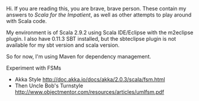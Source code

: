Hi. If you are reading this, you are brave, brave person. These contain my answers to _Scala for the Impatient_,
as well as other attempts to play around with Scala code.

My environment is of Scala 2.9.2 using Scala IDE/Eclipse with the m2eclipse plugin.
I also have 0.11.3 SBT installed, but the sbteclipse plugin is not available for
my sbt version and scala version.

So for now, I'm using Maven for dependency management.

Experiment with FSMs
- Akka Style http://doc.akka.io/docs/akka/2.0.3/scala/fsm.html
- Then Uncle Bob's Turnstyle http://www.objectmentor.com/resources/articles/umlfsm.pdf